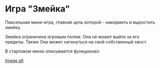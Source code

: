 # Игра "Змейка"

Пиксельная мини-игра, главная цель которой - накормить и выростить змейку.

Змейка ограничена игровым полем. Она не может выйти за его пределы. Также Она может наткнуться на свой собственный хвост.

В стартовом меню описывается функционал: 

[Image alt](https://github.com/{LeonVald}/{Project-Snake}/raw/{Main}/{path}/StartMenu.png)
